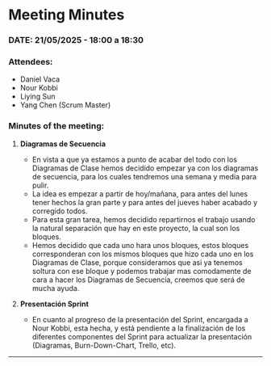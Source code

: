 # Meeting Minutes  

### DATE: 21/05/2025 - 18:00 a 18:30

### Attendees:  
- Daniel Vaca   
- Nour Kobbi  
- Liying Sun  
- Yang Chen  (Scrum Master)


### Minutes of the meeting:  
1. **Diagramas de Secuencia**
   - En vista a que ya estamos a punto de acabar del todo con los Diagramas de Clase hemos decidido empezar ya con los diagramas de secuencia, para los cuales tendremos una semana y media para pulir.
   - La idea es empezar a partir de hoy/mañana, para antes del lunes tener hechos la gran parte y para antes del jueves haber acabado y corregido todos.
   - Para esta gran tarea, hemos decidido repartirnos el trabajo usando la natural separación que hay en este proyecto, la cual son los bloques. 
   - Hemos decidido que cada uno hara unos bloques, estos bloques corresponderan con los mismos bloques que hizo cada uno en los Diagramas de Clase, porque consideramos que asi ya tenemos soltura con ese bloque y podemos trabajar mas comodamente de cara a hacer los Diagramas de Secuencia, creemos que será de mucha ayuda.  
   

2. **Presentación Sprint**
   - En cuanto al progreso de la presentación del Sprint, encargada a Nour Kobbi, esta hecha, y está pendiente a la finalización de los diferentes componentes del Sprint para actualizar la presentación (Diagramas, Burn-Down-Chart, Trello, etc).
---
